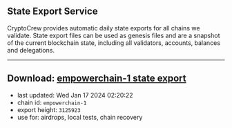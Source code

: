 ## State Export Service
CryptoCrew provides automatic daily state exports for all chains we validate. State export files can be used as genesis files and are a snapshot of the current blockchain state, including all validators, accounts, balances and delegations.

---
**Download: [empowerchain-1 state export](https://dl.ccvalidators.com/SERVICE/empowerchain/empowerchain-1_export_3125923.json)**
---

- last updated: Wed Jan 17 2024 02:20:22
- chain id: `empowerchain-1`
- export height: `3125923`
- use for: airdrops, local tests, chain recovery
